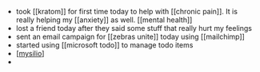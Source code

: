 - took [[kratom]] for first time today to help with [[chronic pain]]. It is really helping my [[anxiety]] as well. [[mental health]]
- lost a friend today after they said some stuff that really hurt my feelings
- sent an email campaign for [[zebras unite]] today using [[mailchimp]]
- started using [[microsoft todo]] to manage todo items
- [[mysilio]]
-

[//begin]: # "Autogenerated link references for markdown compatibility"
[mysilio]: ../pages/mysilio.md "mysilio"
[//end]: # "Autogenerated link references"